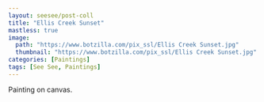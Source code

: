 ```yaml
---
layout: seesee/post-coll
title: "Ellis Creek Sunset"
mastless: true
image:
  path: "https://www.botzilla.com/pix_ssl/Ellis Creek Sunset.jpg"
  thumbnail: "https://www.botzilla.com/pix_ssl/Ellis Creek Sunset.jpg"
categories: [Paintings]
tags: [See See, Paintings]
---
```


Painting on canvas.



